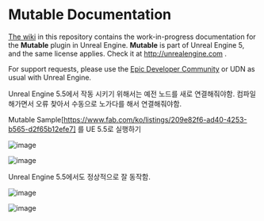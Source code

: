 # Mutable Documentation

[The wiki](https://github.com/anticto/Mutable-Documentation/wiki) in this repository contains the work-in-progress documentation for the **Mutable** plugin in Unreal Engine. **Mutable** is part of Unreal Engine 5, and the same license applies. Check it at http://unrealengine.com .

For support requests, please use the [Epic Developer Community](https://dev.epicgames.com/community/) or UDN as usual with Unreal Engine.

Unreal Engine 5.5에서 작동 시키기 위해서는 예전 노드를  새로 연결해줘야함. 
컴파일 해가면서 오류 찾아서 수동으로 노가다를 해서 연결해줘야함.

Mutable Sample[https://www.fab.com/ko/listings/209e82f6-ad40-4253-b565-d2f65b12efe7] 를  UE 5.5로 실행하기


![image](https://github.com/user-attachments/assets/d850d53c-5d0a-4080-872e-0e4d890a53a9)



![image](https://github.com/user-attachments/assets/fbd00280-5330-4665-ad05-3a2d52c5b8a3)


Unreal Engine 5.5에서도  정상적으로 잘 동작함.

![image](https://github.com/user-attachments/assets/0089386b-65df-442c-a906-e4ed3c6db7f7)


![image](https://github.com/user-attachments/assets/2130159e-b48a-4b29-a8f8-8692089f5623)
